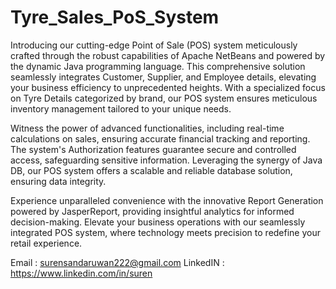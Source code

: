 # Tyre_Sales_PoS_System

Introducing our cutting-edge Point of Sale (POS) system meticulously crafted through the robust capabilities of Apache NetBeans and powered by the dynamic Java programming language. This comprehensive solution seamlessly integrates Customer, Supplier, and Employee details, elevating your business efficiency to unprecedented heights. With a specialized focus on Tyre Details categorized by brand, our POS system ensures meticulous inventory management tailored to your unique needs.

Witness the power of advanced functionalities, including real-time calculations on sales, ensuring accurate financial tracking and reporting. The system's Authorization features guarantee secure and controlled access, safeguarding sensitive information. Leveraging the synergy of Java DB, our POS system offers a scalable and reliable database solution, ensuring data integrity.

Experience unparalleled convenience with the innovative Report Generation powered by JasperReport, providing insightful analytics for informed decision-making. Elevate your business operations with our seamlessly integrated POS system, where technology meets precision to redefine your retail experience.

Email : surensandaruwan222@gmail.com
LinkedIN : https://www.linkedin.com/in/suren
